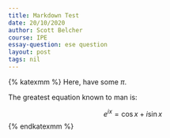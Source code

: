 ```yaml
---
title: Markdown Test
date: 20/10/2020
author: Scott Belcher
course: IPE
essay-question: ese question
layout: post
tags: nil
---
```

{% katexmm %}
Here, have some $\pi$.

The greatest equation known to man is:

$$ e^{ix} = \cos{x} + i\sin{x} $$
{% endkatexmm %}
